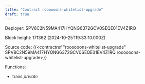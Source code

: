 ```yaml
---
title: "Contract roooooons-whitelist-upgrade"
draft: true
---
```

Deployer: SPV8C2N59MA417HYQNG6372GCV0SEQE01EV4Z1RQ


 



Block height: 171362 (2024-10-25T19:33:10.000Z)

Source code: {{<contractref "roooooons-whitelist-upgrade" SPV8C2N59MA417HYQNG6372GCV0SEQE01EV4Z1RQ roooooons-whitelist-upgrade>}}

Functions:

* trans _private_
